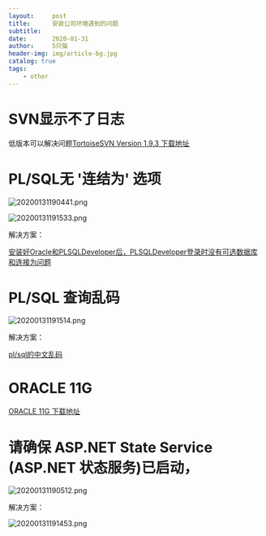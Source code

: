 ```yaml
---
layout:     post
title:      安装公司环境遇到的问题
subtitle:   
date:       2020-01-31
author:     5只猫
header-img: img/article-bg.jpg
catalog: true
tags:
    - other
---
```


# SVN显示不了日志

低版本可以解决问题[TortoiseSVN Version 1.9.3 下载地址](https://osdn.net/projects/tortoisesvn/storage/Archive/1.9.3/)

# PL/SQL无 '连结为' 选项

![20200131190441.png](http://qny.smartcoder.club/bed/20200131190441.png)

![20200131191533.png](http://qny.smartcoder.club/bed/20200131191533.png)

解决方案：

[安装好Oracle和PLSQLDeveloper后，PLSQLDeveloper登录时没有可选数据库和连接为问题](https://blog.csdn.net/ping802363/article/details/54582002)


# PL/SQL 查询乱码

![20200131191514.png](http://qny.smartcoder.club/bed/20200131191514.png)

解决方案：

[pl/sql的中文乱码](https://blog.csdn.net/qq_21383435/article/details/80080977)

# ORACLE 11G 

[ORACLE 11G 下载地址](https://pan.baidu.com/share/link?shareid=3727990022&uk=2249103609#list/path=%2F)


# 请确保 ASP.NET State Service (ASP.NET 状态服务)已启动，

![20200131190512.png](http://qny.smartcoder.club/bed/20200131190512.png)

解决方案：

![20200131191453.png](http://qny.smartcoder.club/bed/20200131191453.png)

